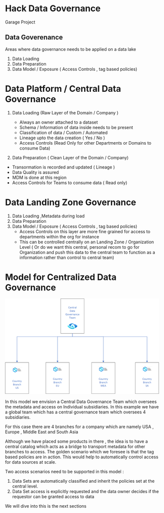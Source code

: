 # Hack Data Governance
Garage Project  

## Data Goverenance 

Areas where data governance needs to be applied on a data lake 

1. Data Loading  
2. Data Preparation 
3. Data Model / Exposure ( Access Controls , tag based policies)


# Data Platform / Central Data Governance 


1. Data Loading (Raw Layer of the Domain / Company )
   
   - Always an owner attached to a dataset
   - Schema / Information of data inside needs to be present
   - Classification of data / Custom / Automated
   - Lineage upto the data creation ( Yes / No )
   - Access Controls (Read Only for other Departments or Domains to consume Data)


2. Data Preparation  ( Clean Layer of the Domain / Company)
  -  Transormation is recorded and updated ( Lineage ) 
  -  Data Quality is assured
  -  MDM is done at this region
  -  Access Controls for Teams to consume data ( Read only)

 

# Data Landing Zone Governance 

1. Data Loading  ,Metadata during load 
2. Data Preparation 
3. Data Model / Exposure ( Access Controls , tag based policies)
   - Access Controls on this layer are more fine grained for access to departments within the org for instance
   - This can be controlled centrally on an Landing Zone / Organization Level ( Or do we want this central, personal recom to go for Organization and push this data to the central team to function as a information rather than control to central team)


# Model for Centralized Data Governance 

![Central Data Management](/docs/images/Governance_Central.png)

In this model we envision a Central Data Governance Team which oversees the metadata and access on Individual subsidiaries. In this example we have a global team which has a central governance team which oversees 4 subsidiaries.

For this case there are 4 branches for a company which are namely USA , Europe , Middle East and South Asia

Although we have placed some products in there , the idea is to have a central catalog which acts as a bridge to transport metadata for other branches to access. The golden scenario which we foresee is that the tag based policies are in action. This would help to automatically control access for data sources at scale. 

Two access scenarios need to be supported in this model :

1. Data Sets are automatically classified and inherit the policies set at the central level.
2. Data Set access is explicitly requested and the data owner decides if the requestor can be granted access to data

We will dive into this is the next sections
